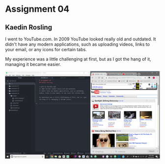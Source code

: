 # Assignment 04
## Kaedin Rosling

I went to YouTube.com.
In 2009 YouTube looked really old and outdated.
It didn't have any modern applications, such as uploading videos, links to your email, or any icons for certain tabs.

My experience was a little challenging at first, but as I got the hang of it, managing it became easier.

![screenshot](./images/screenshot-README.png)
